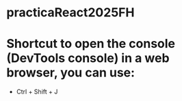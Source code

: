 # practicaReact2025FH

# Shortcut to open the console (DevTools console) in a web browser, you can use:
- Ctrl + Shift + J
